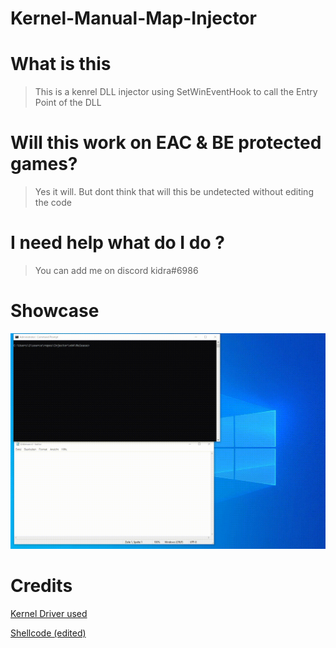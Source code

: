 # Kernel-Manual-Map-Injector

# What is this
> This is a kenrel DLL injector using SetWinEventHook to call the Entry Point of the DLL

# Will this work on EAC & BE protected games?
> Yes it will. But dont think that will this be undetected without editing the code

# I need help what do I do ?
> You can add me on discord kidra#6986
# Showcase
![](showcase.gif)
# Credits

[Kernel Driver used](https://github.com/mactec0/Kernelmode-manual-mapping-through-IAT)

[Shellcode (edited)](https://github.com/TheCruZ/Simple-Manual-Map-Injector)

